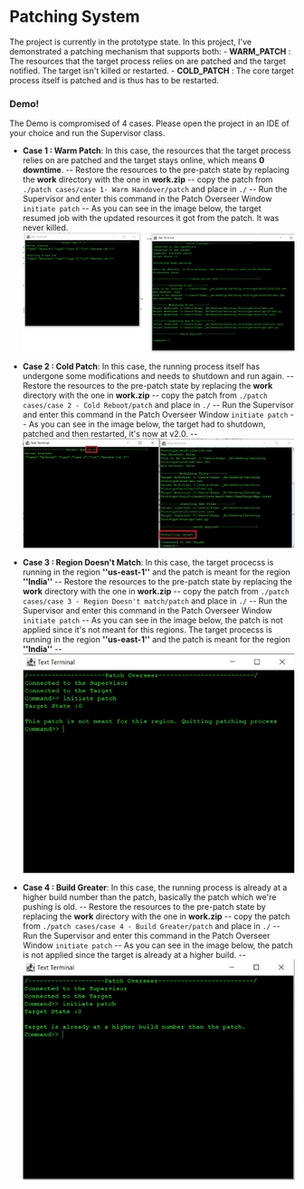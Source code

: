 # Patching System
The project is currently in the prototype state. In this project, I've demonstrated a patching mechanism that supports both:
    - **WARM_PATCH** : The resources that the target process relies on are patched and the target notified. The target isn't killed or restarted.
    - **COLD_PATCH** : The core target process itself is patched and is thus has to be restarted. 
    
### Demo!
 The Demo is compromised of 4 cases. Please open the project in an IDE of your choice and run the Supervisor class.
- **Case 1 : Warm Patch**: In this case, the resources that the target process relies on are patched and the target stays online, which means **0 downtime**.
-- Restore the resources to the pre-patch state by replacing the **work** directory with the one in **work.zip** 
-- copy the patch from `./patch cases/case 1- Warm Handover/patch` and place in `./`
-- Run the Supervisor and enter this command in the Patch Overseer Window `initiate patch`
-- As you can see in the image below, the target resumed job with the updated resources it got from the patch. It was never killed.
![alt text](https://raw.githubusercontent.com/s1mar/Patching-Mechanism/main/pics/case1_postpatch.jpg?raw=true)

- **Case 2 : Cold Patch**: In this case, the running process itself has undergone some modifications and needs to shutdown and run again.
 -- Restore the resources to the pre-patch state by replacing the **work** directory with the one in **work.zip** 
-- copy the patch from `./patch cases/case 2 - Cold Reboot/patch` and place in `./`
-- Run the Supervisor and enter this command in the Patch Overseer Window `initiate patch`
-- As you can see in the image below, the target had to shutdown, patched and then restarted, it's now at v2.0.
-- ![alt text](https://raw.githubusercontent.com/s1mar/Patching-Mechanism/main/pics/case2_postpatch.jpg?raw=true)
- **Case 3 : Region Doesn't Match**: In this case, the target procecss is running in the region **''us-east-1''** and the patch is meant for the region **''India''**
 -- Restore the resources to the pre-patch state by replacing the **work** directory with the one in **work.zip** 
-- copy the patch from `./patch cases/case 3 - Region Doesn't match/patch` and place in `./`
-- Run the Supervisor and enter this command in the Patch Overseer Window `initiate patch`
-- As you can see in the image below, the patch is not applied since it's not meant for this regions. The target procecss is running in the region **''us-east-1''** and the patch is meant for the region **''India''**
-- ![alt text](https://raw.githubusercontent.com/s1mar/Patching-Mechanism/main/pics/case3.jpg?raw=true)
- **Case 4 : Build Greater**: In this case, the running process is already at a higher build number than the patch, basically the patch which we're pushing is old.
 -- Restore the resources to the pre-patch state by replacing the **work** directory with the one in **work.zip** 
-- copy the patch from `./patch cases/case 4 - Build Greater/patch` and place in `./`
-- Run the Supervisor and enter this command in the Patch Overseer Window `initiate patch`
-- As you can see in the image below, the patch is not applied since the target is already at a higher build.
-- ![alt text](https://raw.githubusercontent.com/s1mar/Patching-Mechanism/main/pics/case4.jpg?raw=true)